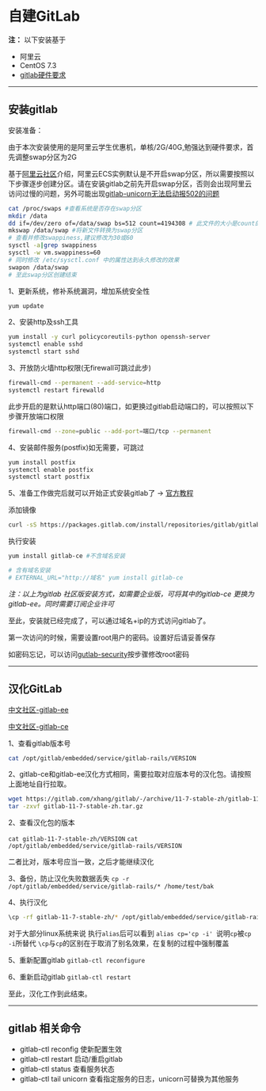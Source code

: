 # 自建GitLab

**注：** 以下安装基于

* 阿里云
* CentOS 7.3
* [gitlab硬件要求](https://docs.gitlab.com/ce/install/requirements.html)

---

## 安装gitlab

安装准备：

由于本次安装使用的是阿里云学生优惠机，单核/2G/40G,勉强达到硬件要求，首先调整swap分区为2G

基于[阿里云社区](https://yq.aliyun.com/articles/52098)介绍，阿里云ECS实例默认是不开启swap分区，所以需要按照以下步骤逐步创建分区。请在安装gitlab之前先开启swap分区，否则会出现阿里云访问过慢的问题，另外可能出现[gitlab-unicorn无法启动报502的问题](https://docs.gitlab.com/ee/administration/operations/unicorn.html)

``` sh
cat /proc/swaps #查看系统是否存在swap分区
mkdir /data
dd if=/dev/zero of=/data/swap bs=512 count=4194308 # 此文件的大小是count的大小乘以bs大小，上面命令的大小是4194308*512，即2GB
mkswap /data/swap #将新文件转换为swap分区
# 查看并修改swappiness,建议修改为30或60
sysctl -a|grep swappiness
sysctl -w vm.swappiness=60
# 同时修改 /etc/sysctl.conf 中的属性达到永久修改的效果
swapon /data/swap
# 至此swap分区创建结束
```

1、更新系统，修补系统漏洞，增加系统安全性

``` sh
yum update
```

2、安装http及ssh工具

``` sh
yum install -y curl policycoreutils-python openssh-server
systemctl enable sshd
systemctl start sshd
```

3、开放防火墙http权限(无firewall可跳过此步)

```sh
firewall-cmd --permanent --add-service=http
systemctl restart firewalld
```

此步开启的是默认http端口(80)端口，如更换过gitlab启动端口的，可以按照以下步骤开放端口权限

``` sh
firewall-cmd --zone=public --add-port=端口/tcp --permanent
 ```

4、安装邮件服务(postfix)如无需要，可跳过

``` sh
yum install postfix
systemctl enable postfix
systemctl start postfix
```

5、准备工作做完后就可以开始正式安装gitlab了 -> [官方教程](https://about.gitlab.com/install/#centos-7)

添加镜像

``` sh
curl -sS https://packages.gitlab.com/install/repositories/gitlab/gitlab-ce/script.rpm.sh | sudo bash

```

执行安装

``` sh
yum install gitlab-ce #不含域名安装

# 含有域名安装
# EXTERNAL_URL="http://域名" yum install gitlab-ce 
```

_注：以上为gitlab 社区版安装方式，如需要企业版，可将其中的gitlab-ce 更换为gitlab-ee。同时需要订阅企业许可_

至此，安装就已经完成了，可以通过域名+ip的方式访问gitlab了。

第一次访问的时候，需要设置root用户的密码。设置好后请妥善保存

如密码忘记，可以访问[gutlab-security](https://docs.gitlab.com/ce/security/reset_root_password.html)按步骤修改root密码

---

## 汉化GitLab
[中文社区-gitlab-ee](https://gitlab.com/larryli/gitlab)

[中文社区-gitlab-ce](https://gitlab.com/xhang/gitlab)

1、查看gitlab版本号

``` sh
cat /opt/gitlab/embedded/service/gitlab-rails/VERSION 
```

2、gitlab-ce和gitlab-ee汉化方式相同，需要拉取对应版本号的汉化包。请按照上面地址自行拉取。

``` sh
wget https://gitlab.com/xhang/gitlab/-/archive/11-7-stable-zh/gitlab-11-7-stable-zh.tar.gz
tar -zxvf gitlab-11-7-stable-zh.tar.gz
```

2、查看汉化包的版本

``` cat gitlab-11-7-stable-zh/VERSION ```
``` cat /opt/gitlab/embedded/service/gitlab-rails/VERSION ```

二者比对，版本号应当一致，之后才能继续汉化

3、备份，防止汉化失败数据丢失
```cp -r /opt/gitlab/embedded/service/gitlab-rails/* /home/test/bak ```

4、执行汉化

``` sh
\cp -rf gitlab-11-7-stable-zh/* /opt/gitlab/embedded/service/gitlab-rails/
```

对于大部分linux系统来说 执行``` alias ```后可以看到 ```alias cp='cp -i' ```说明```cp```被```cp -i```所替代 ```\cp```与```cp```的区别在于取消了别名效果，在复制的过程中强制覆盖

5、重新配置gitlab
```gitlab-ctl reconfigure```

6、重新启动gitlab
```gitlab-ctl restart ```

至此，汉化工作到此结束。

---

## gitlab 相关命令

* gitlab-ctl reconfig 使新配置生效
* gitlab-ctl restart 启动/重启gitlab
* gitlab-ctl status 查看服务状态
* gitlab-ctl tail unicorn 查看指定服务的日志，unicorn可替换为其他服务
